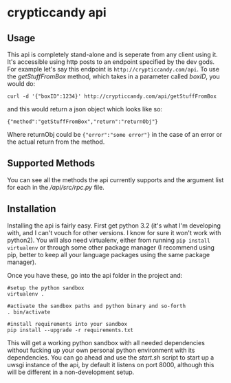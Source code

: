 crypticcandy api
===============

Usage
-----
This api is completely stand-alone and is seperate from any client using it. It's accessible using http posts to an endpoint specified by the dev gods. For example let's say this endpoint is ```http://crypticcandy.com/api```. To use the *getStuffFromBox* method, which takes in a parameter called *boxID*, you would do:

    curl -d '{"boxID":1234}' http://crypticcandy.com/api/getStuffFromBox

and this would return a json object which looks like so:

    {"method":"getStuffFromBox","return":"returnObj"}

Where returnObj could be ```{"error":"some error"}``` in the case of an error or the actual return from the method.

Supported Methods
-----------------

You can see all the methods the api currently supports and the argument list for each in the */api/src/rpc.py* file.

Installation
------------
Installing the api is fairly easy. First get python 3.2 (it's what I'm developing with, and I can't vouch for other versions. I know for sure it won't work with python2). You will also need virtualenv, either from running ```pip install virtualenv``` or through some other package manager (I recommend using pip, better to keep all your language packages using the same package manager).

Once you have these, go into the api folder in the project and:

    #setup the python sandbox
    virtualenv .

    #activate the sandbox paths and python binary and so-forth
    . bin/activate

    #install requirements into your sandbox
    pip install --upgrade -r requirements.txt

This will get a working python sandbox with all needed dependencies without fucking up your own personal python environment with its dependencies. You can go ahead and use the *start.sh* script to start up a uwsgi instance of the api, by default it listens on port 8000, although this will be different in a non-development setup.
